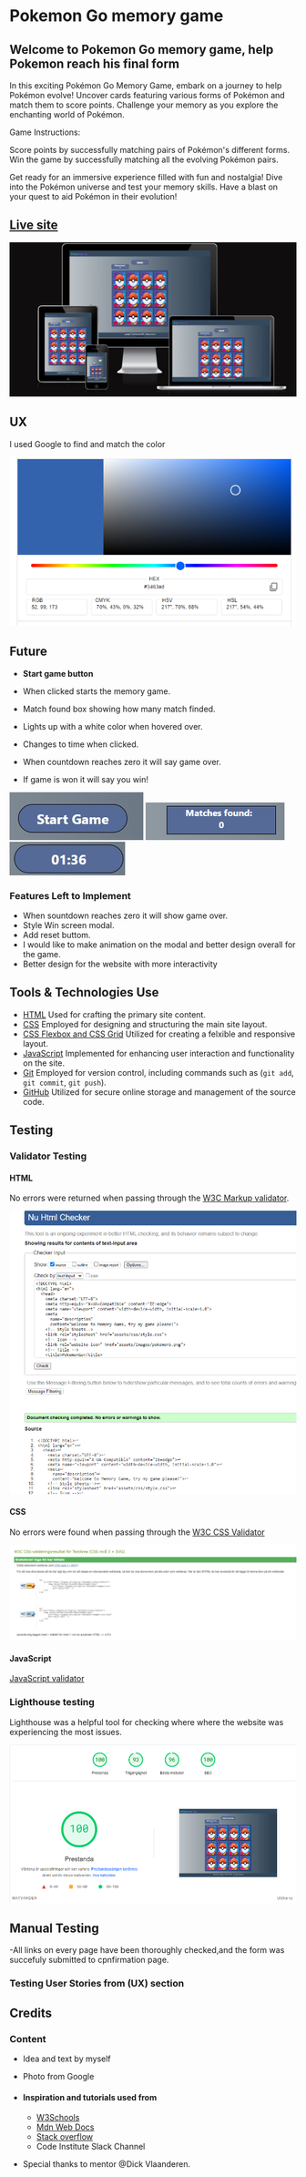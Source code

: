# Pokemon Go memory game

## Welcome to Pokemon Go memory game, help Pokemon reach his final form

In this exciting Pokémon Go Memory Game, embark on a journey to help Pokémon evolve! Uncover cards featuring various forms of Pokémon and match them to score points. Challenge your memory as you explore the enchanting world of Pokémon.

Game Instructions:

Score points by successfully matching pairs of Pokémon's different forms.
Win the game by successfully matching all the evolving Pokémon pairs.

Get ready for an immersive experience filled with fun and nostalgia! Dive into the Pokémon universe and test your memory skills. Have a blast on your quest to aid Pokémon in their evolution!

## [Live site](https://baselhn-cmd.github.io/PokemonGo/)

![Am I responsive picture](assets/images/ResponsivePok.png)

## UX

I used Google to find and match the color

![Responsice Mockup]( assets/images/colorpoke.png)

## Future

- **Start game button**

- When clicked starts the memory game.
- Match found box showing how many match finded.
- Lights up with a white color when hovered over.
- Changes to time when clicked.
- When countdown reaches zero it will say game over.
- If game is won it will say you win!


![start game picture](assets/images/startshoot1.png) 
![match found picture](assets/images/matchfound.png)  
![timer](assets/images/timeshot.png)  


### Features Left to Implement

- When sountdown reaches zero it will show game over.
- Style Win screen modal.
- Add reset buttom.
- I would like to make animation on the modal and better design overall for the game.
- Better design for the website with more interactivity
  
## Tools & Technologies Use

- [HTML](https://en.wikipedia.org/wiki/HTML) Used for crafting the primary site content.
- [CSS](https://en.wikipedia.org/wiki/CSS) Employed for designing and structuring the main site layout.
- [CSS Flexbox and CSS Grid](https://www.w3schools.com/css/css3_flexbox.asp) Utilized for creating a felxible and responsive layout.
- [JavaScript](https://www.javascript.com) Implemented for enhancing user interaction and functionality on the site.
- [Git](<https://git-scm.com>) Employed for version control, including commands such as  (`git add`, `git commit`, `git push`).
- [GitHub](https://github.com) Utilized for secure online storage and management of the source code.

## Testing

### Validator Testing

#### HTML

No errors were returned when passing through the [W3C Markup validator](https://validator.w3.org/).

![Html test](assets/images/htmlchecker.png)

#### CSS

No errors were found when passing through the [W3C CSS Validator](https://jigsaw.w3.org/css-validator/)

![csstest](assets/images/Css%20test.png)

#### JavaScript

 [JavaScript validator](https://jshint.com/)

### Lighthouse testing

Lighthouse was a helpful tool for checking where where the website was experiencing the most issues.

![Lighthouse performance test](assets/images/speedtest.png)

## Manual Testing

-All links on every page have been thoroughly checked,and the form was succefuly submitted to cpnfirmation page.

### Testing User Stories from (UX) section



## Credits

### Content

- Idea and text by myself
- Photo from Google

- #### Inspiration and tutorials used from

  - [W3Schools](https://www.w3schools.com/)
  - [Mdn Web Docs](<https://developer.mozilla.org/en-US/>)
  - [Stack overflow](https://stackoverflow.com/)
  - Code Institute Slack Channel
- Special thanks to  mentor @Dick Vlaanderen.
